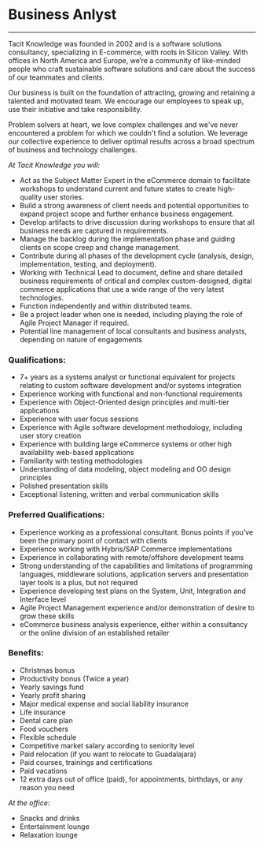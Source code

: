 # Business Anlyst

---

Tacit Knowledge was founded in 2002 and is a software solutions consultancy, specializing in E-commerce, with roots in Silicon Valley. With offices in North America and Europe, we’re a community of like-minded people who craft sustainable software solutions and care about the success of our teammates and clients.

Our business is built on the foundation of attracting, growing and retaining a talented and motivated team. We encourage our employees to speak up, use their initiative and take responsibility.

Problem solvers at heart, we love complex challenges and we've never encountered a problem for which we couldn't find a solution. We leverage our collective experience to deliver optimal results across a broad spectrum of business and technology challenges.

_At Tacit Knowledge you will:_

- Act as the Subject Matter Expert in the eCommerce domain to facilitate workshops to understand current and future states to create high-quality user stories.
- Build a strong awareness of client needs and potential opportunities to expand project scope and further enhance business engagement.
- Develop artifacts to drive discussion during workshops to ensure that all business needs are captured in requirements.
- Manage the backlog during the implementation phase and guiding clients on scope creep and change management.
- Contribute during all phases of the development cycle (analysis, design, implementation, testing, and deployment).
- Working with Technical Lead to document, define and share detailed business requirements of critical and complex custom-designed, digital commerce applications that use a wide range of the very latest technologies.
- Function independently and within distributed teams.
- Be a project leader when one is needed, including playing the role of Agile Project Manager if required.
- Potential line management of local consultants and business analysts, depending on nature of engagements

### Qualifications:

- 7+ years as a systems analyst or functional equivalent for projects relating to custom software development and/or systems integration
- Experience working with functional and non-functional requirements
- Experience with Object-Oriented design principles and multi-tier applications
- Experience with user focus sessions
- Experience with Agile software development methodology, including user story creation
- Experience with building large eCommerce systems or other high availability web-based applications
- Familiarity with testing methodologies
- Understanding of data modeling, object modeling and OO design principles
- Polished presentation skills
- Exceptional listening, written and verbal communication skills

### Preferred Qualifications:

- Experience working as a professional consultant. Bonus points if you’ve been the primary point of contact with clients
- Experience working with Hybris/SAP Commerce implementations
- Experience in collaborating with remote/offshore development teams
- Strong understanding of the capabilities and limitations of programming languages, middleware solutions, application servers and presentation layer tools is a plus, but not required
- Experience developing test plans on the System, Unit, Integration and Interface level
- Agile Project Management experience and/or demonstration of desire to grow these skills
- eCommerce business analysis experience, either within a consultancy or the online division of an established retailer

### Benefits:

- Christmas bonus
- Productivity bonus (Twice a year)
- Yearly savings fund
- Yearly profit sharing
- Major medical expense and social liability insurance
- Life insurance
- Dental care plan
- Food vouchers
- Flexible schedule
- Competitive market salary according to seniority level
- Paid relocation (if you want to relocate to Guadalajara)
- Paid courses, trainings and certifications
- Paid vacations
- 12 extra days out of office (paid), for appointments, birthdays, or any reason you need

_At the office:_
- Snacks and drinks
- Entertainment lounge
- Relaxation lounge